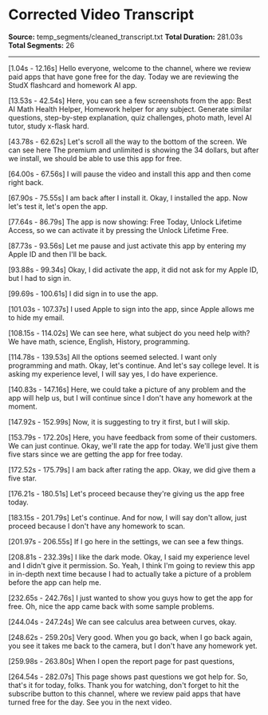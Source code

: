 # Corrected Video Transcript

**Source:** temp_segments/cleaned_transcript.txt
**Total Duration:** 281.03s
**Total Segments:** 26

---

[1.04s - 12.16s] Hello everyone, welcome to the channel, where we review paid apps that have gone free for the day. Today we are reviewing the StudX flashcard and homework AI app.

[13.53s - 42.54s] Here, you can see a few screenshots from the app: Best AI Math Health Helper, Homework helper for any subject. Generate similar questions, step-by-step explanation, quiz challenges, photo math, level AI tutor, study x-flask hard.

[43.78s - 62.62s] Let's scroll all the way to the bottom of the screen. We can see here The premium and unlimited is showing the 34 dollars, but after we install, we should be able to use this app for free.

[64.00s - 67.56s] I will pause the video and install this app and then come right back.

[67.90s - 75.55s] I am back after I install it. Okay, I installed the app. Now let's test it, let's open the app.

[77.64s - 86.79s] The app is now showing: Free Today, Unlock Lifetime Access, so we can activate it by pressing the Unlock Lifetime Free.

[87.73s - 93.56s] Let me pause and just activate this app by entering my Apple ID and then I'll be back.

[93.88s - 99.34s] Okay, I did activate the app, it did not ask for my Apple ID, but I had to sign in.

[99.69s - 100.61s] I did sign in to use the app.

[101.03s - 107.37s] I used Apple to sign into the app, since Apple allows me to hide my email.

[108.15s - 114.02s] We can see here, what subject do you need help with? We have math, science, English, History, programming.

[114.78s - 139.53s] All the options seemed selected. I want only programming and math. Okay, let's continue. And let's say college level. It is asking my experience level, I will say yes, I do have experience.

[140.83s - 147.16s] Here, we could take a picture of any problem and the app will help us, but I will continue since I don't have any homework at the moment.

[147.92s - 152.99s] Now, it is suggesting to try it first, but I will skip.

[153.79s - 172.20s] Here, you have feedback from some of their customers. We can just continue. Okay, we'll rate the app for today. We'll just give them five stars since we are getting the app for free today.

[172.52s - 175.79s] I am back after rating the app. Okay, we did give them a five star.

[176.21s - 180.51s] Let's proceed because they're giving us the app free today.

[183.15s - 201.79s] Let's continue. And for now, I will say don't allow, just proceed because I don't have any homework to scan.

[201.97s - 206.55s] If I go here in the settings, we can see a few things.

[208.81s - 232.39s] I like the dark mode. Okay, I said my experience level and I didn't give it permission. So. Yeah, I think I'm going to review this app in in-depth next time because I had to actually take a picture of a problem before the app can help me.

[232.65s - 242.76s] I just wanted to show you guys how to get the app for free. Oh, nice the app came back with some sample problems.

[244.04s - 247.24s] We can see calculus area between curves, okay.

[248.62s - 259.20s] Very good. When you go back, when I go back again, you see it takes me back to the camera, but I don't have any homework yet.

[259.98s - 263.80s] When I open the report page for past questions,

[264.54s - 282.07s] This page shows past questions we got help for. So, that's it for today, folks. Thank you for watching, don't forget to hit the subscribe button to this channel, where we review paid apps that have turned free for the day. See you in the next video.